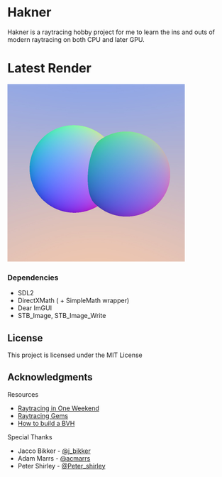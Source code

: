# Hakner

Hakner is a raytracing hobby project for me to learn the ins and outs of modern raytracing on both CPU and later GPU.

# Latest Render

<img src="https://raw.githubusercontent.com/WhatevvsDev/Hakner/master/Hakner/Render.jpg" height=400px>

### Dependencies
* SDL2
* DirectXMath ( + SimpleMath wrapper)
* Dear ImGUI
* STB_Image, STB_Image_Write

## License

This project is licensed under the MIT License

## Acknowledgments

Resources
* [Raytracing in One Weekend](https://raytracing.github.io/)
* [Raytracing Gems](https://www.realtimerendering.com/raytracinggems/)
* [How to build a BVH](https://jacco.ompf2.com/2022/04/13/how-to-build-a-bvh-part-1-basics/)

Special Thanks
* Jacco Bikker - [@j_bikker](https://twitter.com/j_bikker)
* Adam Marrs - [@acmarrs](https://twitter.com/acmarrs)
* Peter Shirley - [@Peter_shirley](https://twitter.com/peter_shirley)
